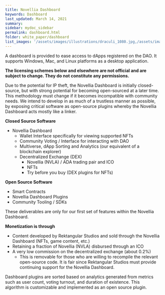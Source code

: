 ```yaml
---
title: Novellia Dashboard
keywords: Dashboard
last_updated: March 14, 2021
summary: 
sidebar: mydoc_sidebar
permalink: dashboard.html
folder: white_paper/dashboard
list_images: '/assets/images/illustrations/draculi_1080.jpg,/assets/images/illustrations/laurence_the_duelist_1080.png,/assets/images/illustrations/iscara_the_ten_thousand_guns_1080.png,/assets/images/illustrations/alpha_draculi_1080.png'
---
```


A dashboard is provided to ease access to dApps registered on the DAO. It supports Windows, Mac, and Linux platforms as a desktop application.

**The licensing schemes below and elsewhere are not official and are subject to change. They do not constitute any permissions.**

Due to the potential for IP theft, the Novellia Dashboard is initially closed-source, but with strong potential for becoming open-sourced at a later time. This methodology must change if it becomes incompatible with community needs. We intend to develop in as much of a trustless manner as possible, by exposing critical software as open-source plugins whereby the Novellia Dashboard acts mostly like a linker.

**Closed Source Software**
- Novellia Dashboard
  - Wallet Interface specifically for viewing supported NFTs
  - Community Voting / Interface for interacting with DAO
  - Multiverse, dApp Sorting and Analytics (our equivalent of a blockchain explorer)
  - Decentralized Exchange (DEX)
    - Novellia (NVLA) / ADA trading pair and ICO
    - NFTs
    - Try before you buy (DEX plugins for NFTs)

**Open Source Software**
- Smart Contracts
- Novellia Dashboard Plugins
- Community Tooling / SDKs

These deliverables are only for our first set of features within the Novellia Dashboard.

**Monetization is through**
- Content developed by Rektangular Studios and sold through the Novellia Dashboard (NFTs, game content, etc.)
- Retaining a fraction of Novellia (NVLA) disbursed through an ICO
- A very low commission on the decentralized exchange (about 0.2%)
  - This is removable for those who are willing to recompile the relevant open-source code. It is fair since Rektangular Studios must provide continuing support for the Novellia Dashboard.

Dashboard plugins are sorted based on analytics generated from metrics such as user count, voting turnout, and duration of existence. This algorithm is customizable and implemented as an open source plugin.

